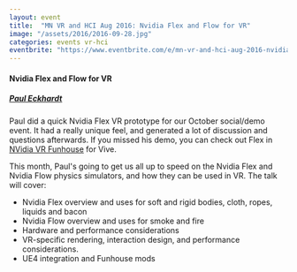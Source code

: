 ```yaml
---
layout: event
title:  "MN VR and HCI Aug 2016: Nvidia Flex and Flow for VR"
image: "/assets/2016/2016-09-28.jpg"
categories: events vr-hci
eventbrite: "https://www.eventbrite.com/e/mn-vr-and-hci-aug-2016-nvidia-flex-and-flow-for-vr-tickets-27778366843?aff=ebdsoporgprofile"
---
```


#### Nvidia Flex and Flow for VR
##### [Paul Eckhardt](http://bricklightstudios.com/motioncontrol/)

Paul did a quick Nvidia Flex VR prototype for our October social/demo event. It had a really unique feel, and generated a lot of discussion and questions afterwards. If you missed his demo, you can check out Flex in [NVidia VR Funhouse](http://store.steampowered.com/app/468700/) for Vive.

This month, Paul's going to get us all up to speed on the Nvidia Flex and Nvidia Flow physics simulators, and how they can be used in VR. The talk will cover:

* Nvidia Flex overview and uses for soft and rigid bodies, cloth, ropes, liquids and bacon
* Nvidia Flow overview and uses for smoke and fire
* Hardware and performance considerations
* VR-specific rendering, interaction design, and performance considerations.
* UE4 integration and Funhouse mods
